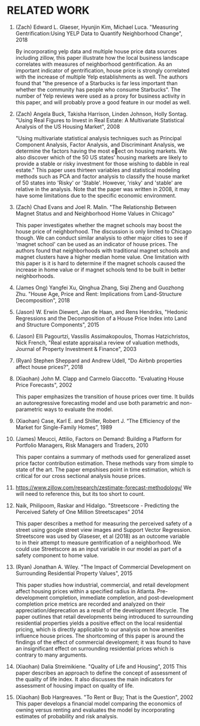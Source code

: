 # RELATED WORK

1. (Zach) Edward L. Glaeser, Hyunjin Kim, Michael Luca. "Measuring Gentrification:Using YELP Data to Quantify Neighborhood Change", 2018

   By incorporating yelp data and multiple house price data sources including zillow, this paper illustrate how the local business landscape correlates with measures of neighborhood gentrification. As an important indicator of gentrification, house price is strongly correlated with the increase of multiple Yelp establishments as well. The authors found that "the presence of a Starbucks is far less important than whether the community has people who consume Starbucks".  The number of Yelp reviews were used as a proxy for business activity in this paper, and will probably prove a good feature in our model as well.
   
2. (Zach) Angela Buck, Takisha Harrison, Linden Johnson, Holly Sontag. "Using Real Figures to Invest in Real Estate: A Multivariate Statistical Analysis of the US Housing Market", 2008
   
   "Using multivariate statistical analysis techniques such as Principal Component Analysis,
    Factor Analysis, and Discriminant Analysis, we determine the factors having the most eect on housing
    markets. We also discover which of the 50 US states' housing markets are likely to provide a stable or risky
    investment for those wishing to dabble in real estate."
    This paper uses thirteen variables and statistical modeling methods such as PCA and factor analysis to classify the house market of 50     states into 'Risky' or 'Stable'. However, 'risky' and 'stable' are relative in the analysis. Note that the paper was written in 2008,     it may have some limitations due to the specific economic environment. 
   
3. (Zach) Chad Evans and Joel R. Malin. "The Relationship Between Magnet Status and and Neighborhood Home Values in Chicago"

    This paper investigates whether the magnet schools may boost the house price of neighborhood. The discussion is only limited to           Chicago though. We can conduct similar analysis to other major cities to see if 'magnet school' can be used as an indicator of           house prices. The authors found that neighborhoods with traditional magnet schools and magnet clusters have a higher median home          value.  One limitation with this paper is it is hard to determine if the magnet schools caused the increase in home value or if          magnet schools tend to be built in better neighborhoods.
    
4. (James Ong) Yangfei Xu, Qinghua Zhang, Siqi Zheng and Guozhong Zhu. "House Age, Price and Rent: Implications from Land-Structure Decomposition", 2018

    
    
5. (Jason) W. Erwin Diewert, Jan de Haan, and Rens Hendriks, "Hedonic Regressions and the Decomposition of a House Price Index into Land and Structure Components", 2015
6. (Jason) Elli Pagourtzi, Vassilis Assimakopoulos, Thomas Hatzichristos, Nick French, "Real estate appraisal:a review of valuation methods, Journal of Property Investment & Finance", 2003
7. (Ryan) Stephen Sheppard and Andrew Udell, "Do Airbnb properties affect house prices?", 2018
8. (Xiaohan) John M. Clapp and Carmelo Giaccotto. "Evaluating House Price Forecasts", 2002

   This paper emphasizes the transition of house prices over time. It builds an autoregressive forecasting model and use both parametric      and non-parametric ways to evaluate the model.
   
9. (Xiaohan) Case, Karl E. and Shiller, Robert J. “The Efficiency of the Market for Single-Family Homes”, 1989

10. (James) Meucci, Attilio, Factors on Demand: Building a Platform for Portfolio Managers, Risk Managers and Traders, 2010

     This paper contains a summary of methods used for generalized asset price factor contribution estimation. These methods vary from           simple to state of the art.  The paper empshises point in time estimation,  which is critical for our cross sectional analysis           house prices.
     
11. https://www.zillow.com/research/zestimate-forecast-methodology/
   We will need to reference this,  but its too short to count. 
   
12. Naik, Philipoom, Raskar and Hidalgo.  "Streetscore - Predicting the Perceived Safety of One Million Streetscapes" 2014
      
      This paper describes a method for measuring the perceived safety of a street using google street view images and Support Vector           Regression.  Streetscore was used by Glaseser, et al (2018) as an outcome variable to in their attempt to measure gentrification          of a neighborhood.  We could use Streetscore as an input variable in our model as part of a safety component to home value.
   
13. (Ryan) Jonathan A. Wiley. "The Impact of Commercial Development on Surrounding Residential Property Values", 2015 
      
      This paper studies how industrial, commercial, and retail development affect housing prices within a specified radius in Atlanta. Pre-development completion, immediate completion, and post-development completion price metrics are recorded and analyzed on their appreciation/deprecation as a result of the development lifecycle. The paper outlines that retail developments being introduced to surrounding residential properties yields a positive effect on the local residential pricing, which is directly applicable to our analysis on how amenities influence house prices.
The shortcoming of this paper is around the findings of the effect of commercial development; it was found to have an insignificant effect on surrounding residential prices which is contrary to many arguments.

14. (Xiaohan) Dalia Streimikiene. "Quality of Life and Housing", 2015
   This paper describes an approach to define the concept of assessment of the quality of life index. It also discusses the main indicators for assessment of housing impact on quality of life.
    
15. (Xiaohan) Bob Hargreaves. "To Rent or Buy; That is the Question", 2002
   This paper develops a financial model comparing the economics of owning versus renting and evaluates the model by incorporating estimates of probability and risk analysis. 
   
